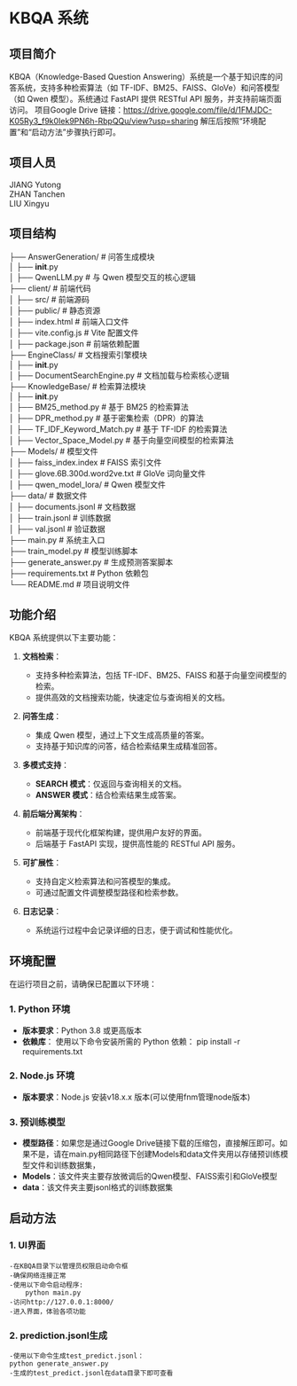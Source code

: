 # KBQA 系统

## 项目简介
KBQA（Knowledge-Based Question Answering）系统是一个基于知识库的问答系统，支持多种检索算法（如 TF-IDF、BM25、FAISS、GloVe）和问答模型（如 Qwen 模型）。系统通过 FastAPI 提供 RESTful API 服务，并支持前端页面访问。
项目Google Drive 链接：https://drive.google.com/file/d/1FMJDC-K05Ry3_f9k0Iek9PN6h-RbpQQu/view?usp=sharing
解压后按照“环境配置”和“启动方法”步骤执行即可。

## 项目人员
JIANG Yutong				 
ZHAN Tanchen				 
LIU Xingyu					 

## 项目结构
├── AnswerGeneration/ # 问答生成模块  
│ ├── __init__.py  
│ ├── QwenLLM.py # 与 Qwen 模型交互的核心逻辑  
├── client/ # 前端代码  
│ ├── src/ # 前端源码  
│ ├── public/ # 静态资源  
│ ├── index.html # 前端入口文件  
│ ├── vite.config.js # Vite 配置文件  
│ ├── package.json # 前端依赖配置  
├── EngineClass/ # 文档搜索引擎模块  
│ ├── __init__.py  
│ ├── DocumentSearchEngine.py # 文档加载与检索核心逻辑  
├── KnowledgeBase/ # 检索算法模块  
│ ├── __init__.py  
│ ├── BM25_method.py # 基于 BM25 的检索算法  
│ ├── DPR_method.py # 基于密集检索（DPR）的算法  
│ ├── TF_IDF_Keyword_Match.py # 基于 TF-IDF 的检索算法  
│ ├── Vector_Space_Model.py # 基于向量空间模型的检索算法  
├── Models/ # 模型文件  
│ ├── faiss_index.index # FAISS 索引文件  
│ ├── glove.6B.300d.word2ve.txt # GloVe 词向量文件  
│ ├── qwen_model_lora/ # Qwen 模型文件  
├── data/ # 数据文件  
│ ├── documents.jsonl # 文档数据  
│ ├── train.jsonl # 训练数据  
│ ├── val.jsonl # 验证数据  
├── main.py # 系统主入口  
├── train_model.py # 模型训练脚本  
├── generate_answer.py # 生成预测答案脚本  
├── requirements.txt # Python 依赖包  
└── README.md # 项目说明文件  

## 功能介绍
KBQA 系统提供以下主要功能：

1. **文档检索**：
   - 支持多种检索算法，包括 TF-IDF、BM25、FAISS 和基于向量空间模型的检索。
   - 提供高效的文档搜索功能，快速定位与查询相关的文档。

2. **问答生成**：
   - 集成 Qwen 模型，通过上下文生成高质量的答案。
   - 支持基于知识库的问答，结合检索结果生成精准回答。

3. **多模式支持**：
   - **SEARCH 模式**：仅返回与查询相关的文档。
   - **ANSWER 模式**：结合检索结果生成答案。

4. **前后端分离架构**：
   - 前端基于现代化框架构建，提供用户友好的界面。
   - 后端基于 FastAPI 实现，提供高性能的 RESTful API 服务。

5. **可扩展性**：
   - 支持自定义检索算法和问答模型的集成。
   - 可通过配置文件调整模型路径和检索参数。

6. **日志记录**：
   - 系统运行过程中会记录详细的日志，便于调试和性能优化。

## 环境配置

在运行项目之前，请确保已配置以下环境：

### 1. Python 环境
- **版本要求**：Python 3.8 或更高版本
- **依赖库**：
  使用以下命令安装所需的 Python 依赖：
  pip install -r requirements.txt

### 2. Node.js 环境
- **版本要求**：Node.js 安装v18.x.x 版本(可以使用fnm管理node版本) 

### 3. 预训练模型
- **模型路径**：如果您是通过Google Drive链接下载的压缩包，直接解压即可。如果不是，请在main.py相同路径下创建Models和data文件夹用以存储预训练模型文件和训练数据集，
- **Models**：该文件夹主要存放微调后的Qwen模型、FAISS索引和GloVe模型
- **data**：该文件夹主要jsonl格式的训练数据集

## 启动方法
### 1. UI界面
    -在KBQA目录下以管理员权限启动命令框
    -确保网络连接正常
    -使用以下命令启动程序:
        python main.py
    -访问http://127.0.0.1:8000/
    -进入界面，体验各项功能

### 2. prediction.jsonl生成
    -使用以下命令生成test_predict.jsonl：
    python generate_answer.py
    -生成的test_predict.jsonl在data目录下即可查看
